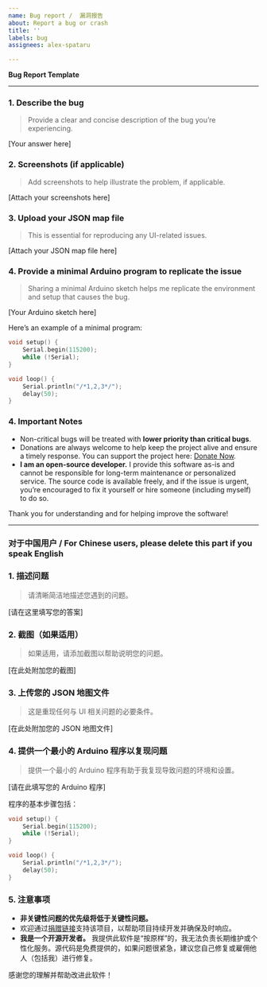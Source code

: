 ```yaml
---
name: Bug report /  漏洞报告
about: Report a bug or crash
title: ''
labels: bug
assignees: alex-spataru

---
```


**Bug Report Template**

---

### **1. Describe the bug**

> Provide a clear and concise description of the bug you’re experiencing.  

[Your answer here]

### **2. Screenshots (if applicable)**

> Add screenshots to help illustrate the problem, if applicable.  

[Attach your screenshots here]

### **3. Upload your JSON map file**

> This is essential for reproducing any UI-related issues.  

[Attach your JSON map file here]

### **4. Provide a minimal Arduino program to replicate the issue**

> Sharing a minimal Arduino sketch helps me replicate the environment and setup that causes the bug.  

[Your Arduino sketch here]  

Here’s an example of a minimal program:  

```cpp
void setup() {
    Serial.begin(115200);
    while (!Serial);
}

void loop() {
    Serial.println("/*1,2,3*/");
    delay(50);
}
```

### **4. Important Notes**

- Non-critical bugs will be treated with **lower priority than critical bugs**.  
- Donations are always welcome to help keep the project alive and ensure a timely response. You can support the project here: [Donate Now](https://www.paypal.com/donate?hosted_button_id=XN68J47QJKYDE).  
- **I am an open-source developer.** I provide this software as-is and cannot be responsible for long-term maintenance or personalized service. The source code is available freely, and if the issue is urgent, you’re encouraged to fix it yourself or hire someone (including myself) to do so.  

Thank you for understanding and for helping improve the software!

---

### **对于中国用户 / For Chinese users, please delete this part if you speak English**

### **1. 描述问题**

> 请清晰简洁地描述您遇到的问题。  

[请在这里填写您的答案]

### **2. 截图（如果适用）**

> 如果适用，请添加截图以帮助说明您的问题。  

[在此处附加您的截图]

### **3. 上传您的 JSON 地图文件**

> 这是重现任何与 UI 相关问题的必要条件。  

[在此处附加您的 JSON 地图文件]

### **4. 提供一个最小的 Arduino 程序以复现问题**

> 提供一个最小的 Arduino 程序有助于我复现导致问题的环境和设置。  

[请在此填写您的 Arduino 程序]  

程序的基本步骤包括：

```cpp
void setup() {
    Serial.begin(115200);
    while (!Serial);
}

void loop() {
    Serial.println("/*1,2,3*/");
    delay(50);
}
```

### **5. 注意事项**

- **非关键性问题的优先级将低于关键性问题。**  
- 欢迎通过[捐赠链接](https://www.paypal.com/donate?hosted_button_id=XN68J47QJKYDE)支持该项目，以帮助项目持续开发并确保及时响应。  
- **我是一个开源开发者。** 我提供此软件是“按原样”的，我无法负责长期维护或个性化服务。源代码是免费提供的，如果问题很紧急，建议您自己修复或雇佣他人（包括我）进行修复。  

感谢您的理解并帮助改进此软件！
